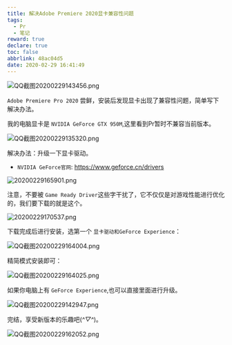 ```yaml
---
title: 解决Adobe Premiere 2020显卡兼容性问题
tags: 
  - Pr
  - 笔记
reward: true
declare: true
toc: false
abbrlink: 48ac04d5
date: 2020-02-29 16:41:49
---
```


![QQ截图20200229143456.png](https://cdn.anyway1314.cn/imageQQ截图20200229143456.png-title)

`Adobe Premiere Pro 2020` 尝鲜，安装后发现显卡出现了兼容性问题，简单写下解决办法。

<!-- more -->

我的电脑显卡是 `NVIDIA GeForce GTX 950M`,这里看到Pr暂时不兼容当前版本。

![QQ截图20200229135320.png](https://cdn.anyway1314.cn/imageQQ截图20200229135320.png)

解决办法：升级一下显卡驱动。

- `NVIDIA GeForce官网`: <https://www.geforce.cn/drivers>


![20200229165901.png](https://cdn.anyway1314.cn/image20200229165901.png)

注意，不要被 `Game Ready Driver`这些字干扰了，它不仅仅是对游戏性能进行优化的，我们要下载的就是这个。

![20200229170537.png](https://cdn.anyway1314.cn/image20200229170537.png)

下载完成后进行安装，选第一个 `显卡驱动和GeForce Experience`：

![QQ截图20200229164004.png](https://cdn.anyway1314.cn/imageQQ截图20200229164004.png)

精简模式安装即可：

![QQ截图20200229164025.png](https://cdn.anyway1314.cn/imageQQ截图20200229164025.png)

如果你电脑上有 `GeForce Experience`,也可以直接里面进行升级。

![QQ截图20200229142947.png](https://cdn.anyway1314.cn/imageQQ截图20200229142947.png)

完结，享受新版本的乐趣吧(*^▽^*)。

![QQ截图20200229162052.png](https://cdn.anyway1314.cn/imageQQ截图20200229162052.png)
